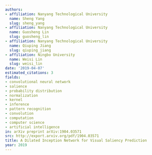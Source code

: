 ```yaml
---
authors:
- affiliation: Nanyang Technological University
  name: Sheng Yang
  slug: sheng_yang
- affiliation: Nanyang Technological University
  name: Guosheng Lin
  slug: guosheng_lin
- affiliation: Nanyang Technological University
  name: Qiuping Jiang
  slug: qiuping_jiang
- affiliation: Ningbo University
  name: Weisi Lin
  slug: weisi_lin
date: '2019-04-07'
estimated_citations: 3
fields:
- convolutional neural network
- salience
- probability distribution
- normalization
- kernel
- inference
- pattern recognition
- convolution
- computation
- computer science
- artificial intelligence
in: arXiv preprint arXiv:1904.03571
src: http://export.arxiv.org/pdf/1904.03571
title: A Dilated Inception Network for Visual Saliency Prediction
year: 2019
---
```

